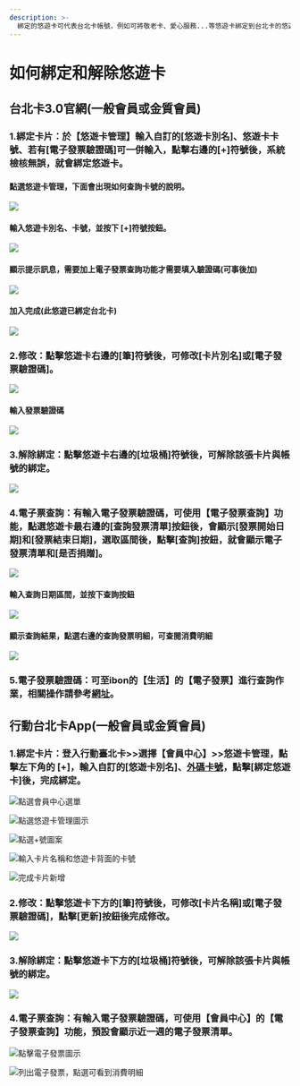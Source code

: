 ```yaml
---
description: >-
  綁定的悠遊卡可代表台北卡帳號，例如可將敬老卡、愛心服務...等悠遊卡綁定到台北卡的悠遊卡管理。最多能夠管理五張悠遊卡卡片。另外，若有輸入電子發票驗證碼，也可用來查詢電子發票清單，
---
```


# 如何綁定和解除悠遊卡

## 台北卡3.0官網\(一般會員或金質會員\)

### 1.綁定卡片：於【悠遊卡管理】輸入自訂的\[悠遊卡別名\]、悠遊卡卡號、若有\[電子發票驗證碼\]可一併輸入，點擊右邊的\[+\]符號後，系統檢核無誤，就會綁定悠遊卡。

#### 點選悠遊卡管理，下面會出現如何查詢卡號的說明。

![](.gitbook/assets/1_1024.png)

#### 輸入悠遊卡別名、卡號，並按下 \[+\]符號按鈕。

![](.gitbook/assets/2_1024.png)

#### 顯示提示訊息，需要加上電子發票查詢功能才需要填入驗證碼\(可事後加\)

![](.gitbook/assets/3%20%281%29.png)

#### 加入完成\(此悠遊已綁定台北卡\)

![](.gitbook/assets/4_2.png)

### 2.修改：點擊悠遊卡右邊的\[筆\]符號後，可修改\[卡片別名\]或\[電子發票驗證碼\]。

![](.gitbook/assets/4_1024%20%282%29.png)

#### 輸入發票驗證碼

![](.gitbook/assets/5_1024%20%281%29.png)

### 3.解除綁定：點擊悠遊卡右邊的\[垃圾桶\]符號後，可解除該張卡片與帳號的綁定。

![](.gitbook/assets/4_3.png)

### 4.電子票查詢：有輸入電子發票驗證碼，可使用【電子發票查詢】功能，點選悠遊卡最右邊的\[查詢發票清單\]按鈕後，會顯示\[發票開始日期\]和\[發票結束日期\]，選取區間後，點擊\[查詢\]按鈕，就會顯示電子發票清單和\[是否捐贈\]。

![](.gitbook/assets/7_1024%20%281%29.png)

#### 輸入查詢日期區間，並按下查詢按鈕

![](.gitbook/assets/8_1024.png)

#### 顯示查詢結果，點選右邊的查詢發票明細，可查閱消費明細

![](.gitbook/assets/9_1024.png)

### 5.電子發票驗證碼：可至ibon的【生活】的【電子發票】進行查詢作業，相關操作請參考[網址](https://www.ibon.com.tw/operate.aspx?fromPage=life.aspx&routeIDListInfo=4;F021;0,7,39,106#gsc.tab=0)。

## 行動台北卡App\(一般會員或金質會員\)

### 1.綁定卡片：登入行動臺北卡&gt;&gt;選擇【會員中心】&gt;&gt;悠遊卡管理，點擊左下角的 \[+\]，輸入自訂的\[悠遊卡別名\]、[外碼卡號](可至官方網站查看號碼順序)，點擊\[綁定悠遊卡\]後，完成綁定。

![&#x9EDE;&#x9078;&#x6703;&#x54E1;&#x4E2D;&#x5FC3;&#x9078;&#x55AE;](.gitbook/assets/1_600.png)

![&#x9EDE;&#x9078;&#x60A0;&#x904A;&#x5361;&#x7BA1;&#x7406;&#x5716;&#x793A;](.gitbook/assets/2_600.png)

![&#x9EDE;&#x9078;+&#x865F;&#x5716;&#x6848;](.gitbook/assets/3_600.png)

![&#x8F38;&#x5165;&#x5361;&#x7247;&#x540D;&#x7A31;&#x548C;&#x60A0;&#x904A;&#x5361;&#x80CC;&#x9762;&#x7684;&#x5361;&#x865F;](.gitbook/assets/4_600.png)

![&#x5B8C;&#x6210;&#x5361;&#x7247;&#x65B0;&#x589E;](.gitbook/assets/5_600.png)

### 2.修改：點擊悠遊卡下方的\[筆\]符號後，可修改\[卡片名稱\]或\[電子發票驗證碼\]，點擊\[更新\]按鈕後完成修改。

![](.gitbook/assets/6_600.png)

### 3.解除綁定：點擊悠遊卡下方的\[垃圾桶\]符號後，可解除該張卡片與帳號的綁定。

![](.gitbook/assets/7_600.png)

### 4.電子票查詢：有輸入電子發票驗證碼，可使用【會員中心】的【電子發票查詢】功能，預設會顯示近一週的電子發票清單。

![&#x9EDE;&#x64CA;&#x96FB;&#x5B50;&#x767C;&#x7968;&#x5716;&#x793A;](.gitbook/assets/8_600.png)

![&#x5217;&#x51FA;&#x96FB;&#x5B50;&#x767C;&#x7968;&#xFF0C;&#x9EDE;&#x9078;&#x53EF;&#x770B;&#x5230;&#x6D88;&#x8CBB;&#x660E;&#x7D30;](.gitbook/assets/9_600.png)

